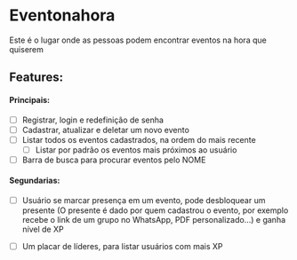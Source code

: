 # Eventonahora
Este é o lugar onde as pessoas podem encontrar eventos na hora que quiserem

## Features:

#### Principais:
- [ ] Registrar, login e redefinição de senha
- [ ] Cadastrar, atualizar e deletar um novo evento
- [ ] Listar todos os eventos cadastrados, na ordem do mais recente
  - [ ] Listar por padrão os eventos mais próximos ao usuário
- [ ] Barra de busca para procurar eventos pelo NOME

#### Segundarias:
- [ ] Usuário se marcar presença em um evento, pode desbloquear um presente (O presente é dado por quem cadastrou o evento, por exemplo recebe o link de um grupo no WhatsApp, PDF personalizado...) e ganha nível de XP
- [ ] Um placar de líderes, para listar usuários com mais XP



